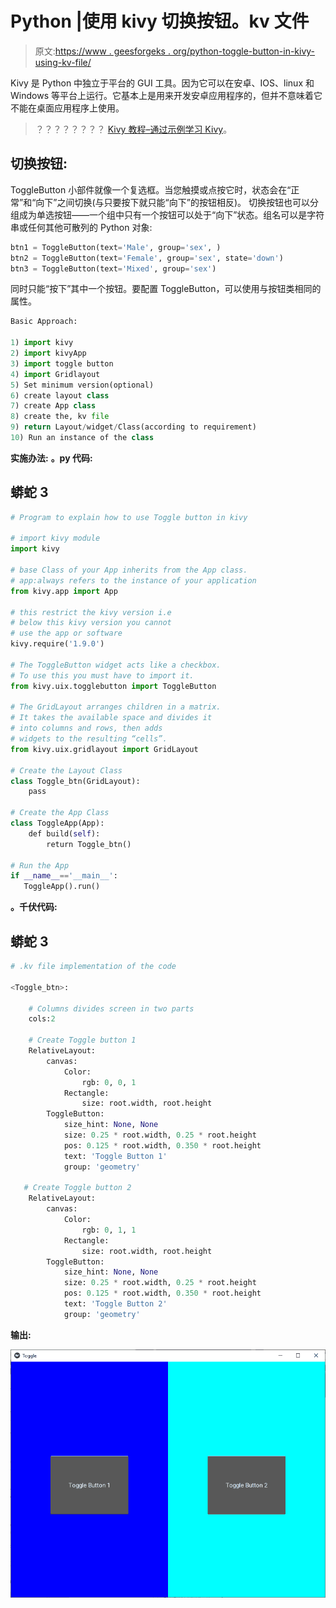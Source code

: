 # Python |使用 kivy 切换按钮。kv 文件

> 原文:[https://www . geesforgeks . org/python-toggle-button-in-kivy-using-kv-file/](https://www.geeksforgeeks.org/python-toggle-button-in-kivy-using-kv-file/)

Kivy 是 Python 中独立于平台的 GUI 工具。因为它可以在安卓、IOS、linux 和 Windows 等平台上运行。它基本上是用来开发安卓应用程序的，但并不意味着它不能在桌面应用程序上使用。

> ？？？？？？？？ [Kivy 教程–通过示例学习 Kivy](https://www.geeksforgeeks.org/kivy-tutorial/)。

## 切换按钮:

ToggleButton 小部件就像一个复选框。当您触摸或点按它时，状态会在“正常”和“向下”之间切换(与只要按下就只能“向下”的按钮相反)。
切换按钮也可以分组成为单选按钮——一个组中只有一个按钮可以处于“向下”状态。组名可以是字符串或任何其他可散列的 Python 对象:

```py
btn1 = ToggleButton(text='Male', group='sex', )
btn2 = ToggleButton(text='Female', group='sex', state='down')
btn3 = ToggleButton(text='Mixed', group='sex')
```

同时只能“按下”其中一个按钮。要配置 ToggleButton，可以使用与按钮类相同的属性。

```py
Basic Approach:

1) import kivy
2) import kivyApp
3) import toggle button
4) import Gridlayout
5) Set minimum version(optional)
6) create layout class
7) create App class
8) create the, kv file
9) return Layout/widget/Class(according to requirement)
10) Run an instance of the class
```

**实施办法:**
**。py 代码:**

## 蟒蛇 3

```py
# Program to explain how to use Toggle button in kivy 

# import kivy module    
import kivy  

# base Class of your App inherits from the App class.    
# app:always refers to the instance of your application   
from kivy.app import App 

# this restrict the kivy version i.e  
# below this kivy version you cannot  
# use the app or software  
kivy.require('1.9.0')

# The ToggleButton widget acts like a checkbox.
# To use this you must have to import it.
from kivy.uix.togglebutton import ToggleButton

# The GridLayout arranges children in a matrix.
# It takes the available space and divides it
# into columns and rows, then adds
# widgets to the resulting “cells”.
from kivy.uix.gridlayout import GridLayout

# Create the Layout Class
class Toggle_btn(GridLayout):
    pass

# Create the App Class
class ToggleApp(App):
    def build(self):
        return Toggle_btn()

# Run the App
if __name__=='__main__':
   ToggleApp().run()
```

**。千伏代码:**

## 蟒蛇 3

```py
# .kv file implementation of the code

<Toggle_btn>:

    # Columns divides screen in two parts
    cols:2

    # Create Toggle button 1
    RelativeLayout:
        canvas:
            Color:
                rgb: 0, 0, 1
            Rectangle:
                size: root.width, root.height
        ToggleButton:
            size_hint: None, None
            size: 0.25 * root.width, 0.25 * root.height
            pos: 0.125 * root.width, 0.350 * root.height
            text: 'Toggle Button 1'
            group: 'geometry'

   # Create Toggle button 2
    RelativeLayout:
        canvas:
            Color:
                rgb: 0, 1, 1
            Rectangle:
                size: root.width, root.height
        ToggleButton:
            size_hint: None, None
            size: 0.25 * root.width, 0.25 * root.height
            pos: 0.125 * root.width, 0.350 * root.height
            text: 'Toggle Button 2'
            group: 'geometry'
```

**输出:**

![](img/57e33031023b5cb7db803a54486c8096.png)